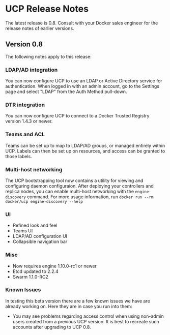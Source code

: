 <!--[metadata]>
+++
title ="Release Notes"
description="Docker Universal Control Plane"
[menu.main]
parent="mn_ucp"
weight="99"
+++
<![end-metadata]-->

# UCP Release Notes

The latest release is 0.8.  Consult with your Docker sales engineer for the
release notes of earlier versions.

## Version 0.8

The following notes apply to this release:

### LDAP/AD integration

You can now configure UCP to use an LDAP or Active Directory service
for authentication.  When logged in with an admin account, go to the
Settings page and select "LDAP" from the Auth Method pull-down.

### DTR integration

You can now configure UCP to connect to a Docker Trusted Registry version
1.4.3 or newer.

### Teams and ACL

Teams can be set up to map to LDAP/AD groups, or managed entirely
within UCP.  Labels can then be set up on resources, and access can be
granted to those labels.

### Multi-host networking

The UCP bootstrapping tool now contains a utility for viewing and
configuring daemon configuraion.  After deploying your controllers
and replica nodes, you can enable multi-host networking with the
`engine-discovery` command.  For more usage information, run
`docker run --rm docker/ucp engine-discovery --help`

### UI

- Refined look and feel
- Teams UI
- LDAP/AD configuration UI
- Collapsible navigation bar


### Misc

- Now requires engine 1.10.0-rc1 or newer
- Etcd updated to 2.2.4
- Swarm 1.1.0-RC2


### Known Issues

In testing this beta version there are a few known issues we have
are already working on. Here they are in case you run into them:
- You may see problems regarding access control when using non-admin
users created from a previous UCP version. It is best to recreate such
accounts after upgrading to UCP 0.8.
